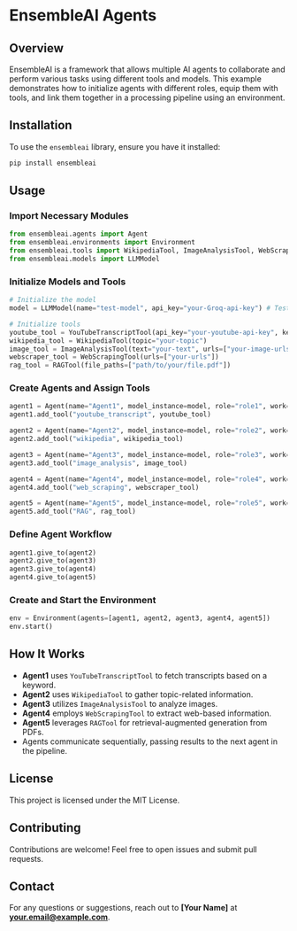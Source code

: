 # EnsembleAI Agents

## Overview
EnsembleAI is a framework that allows multiple AI agents to collaborate and perform various tasks using different tools and models. This example demonstrates how to initialize agents with different roles, equip them with tools, and link them together in a processing pipeline using an environment.

## Installation
To use the `ensembleai` library, ensure you have it installed:
```sh
pip install ensembleai
```

## Usage
### Import Necessary Modules
```python
from ensembleai.agents import Agent
from ensembleai.environments import Environment
from ensembleai.tools import WikipediaTool, ImageAnalysisTool, WebScrapingTool, RAGTool, YouTubeTranscriptTool
from ensembleai.models import LLMModel
```

### Initialize Models and Tools
```python
# Initialize the model
model = LLMModel(name="test-model", api_key="your-Groq-api-key") # Test Model and api key from Groq (https://console.groq.com/docs/models)

# Initialize tools
youtube_tool = YouTubeTranscriptTool(api_key="your-youtube-api-key", keyword="your-keyword")  # Add 'channel_name' for specific channel search.
wikipedia_tool = WikipediaTool(topic="your-topic")
image_tool = ImageAnalysisTool(text="your-text", urls=["your-image-urls"])
webscraper_tool = WebScrapingTool(urls=["your-urls"])
rag_tool = RAGTool(file_paths=["path/to/your/file.pdf"])
```

### Create Agents and Assign Tools
```python
agent1 = Agent(name="Agent1", model_instance=model, role="role1", work="work1")
agent1.add_tool("youtube_transcript", youtube_tool)

agent2 = Agent(name="Agent2", model_instance=model, role="role2", work="work2")
agent2.add_tool("wikipedia", wikipedia_tool)

agent3 = Agent(name="Agent3", model_instance=model, role="role3", work="work3")
agent3.add_tool("image_analysis", image_tool)

agent4 = Agent(name="Agent4", model_instance=model, role="role4", work="work4")
agent4.add_tool("web_scraping", webscraper_tool)

agent5 = Agent(name="Agent5", model_instance=model, role="role5", work="work5")
agent5.add_tool("RAG", rag_tool)
```

### Define Agent Workflow
```python
agent1.give_to(agent2)
agent2.give_to(agent3)
agent3.give_to(agent4)
agent4.give_to(agent5)
```

### Create and Start the Environment
```python
env = Environment(agents=[agent1, agent2, agent3, agent4, agent5])
env.start()
```

## How It Works
- **Agent1** uses `YouTubeTranscriptTool` to fetch transcripts based on a keyword.
- **Agent2** uses `WikipediaTool` to gather topic-related information.
- **Agent3** utilizes `ImageAnalysisTool` to analyze images.
- **Agent4** employs `WebScrapingTool` to extract web-based information.
- **Agent5** leverages `RAGTool` for retrieval-augmented generation from PDFs.
- Agents communicate sequentially, passing results to the next agent in the pipeline.

## License
This project is licensed under the MIT License.

## Contributing
Contributions are welcome! Feel free to open issues and submit pull requests.

## Contact
For any questions or suggestions, reach out to **[Your Name]** at **your.email@example.com**.
